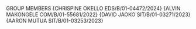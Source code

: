 GROUP MEMBERS
{CHRISPINE OKELLO   EDS/B/01-04472/2024}
{ALVIN MAKONGELE   COM/B/01-55681/2022}
{DAVID JAOKO   SIT/B/01-03271/2023}
{AARON MUTUA  SIT/B/01-03253/2023}
